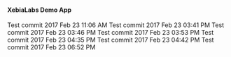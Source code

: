 #### XebiaLabs Demo App ####
Test commit 2017 Feb 23 11:06 AM
Test commit 2017 Feb 23 03:41 PM
Test commit 2017 Feb 23 03:46 PM
Test commit 2017 Feb 23 03:53 PM
Test commit 2017 Feb 23 04:35 PM
Test commit 2017 Feb 23 04:42 PM
Test commit 2017 Feb 23 06:52 PM

